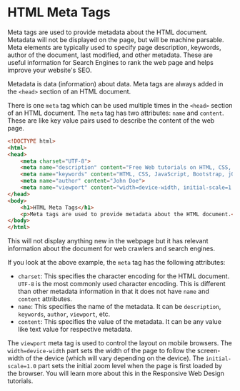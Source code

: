 # HTML Meta Tags

Meta tags are used to provide metadata about the HTML document. Metadata will not be displayed on the page, but will be machine parsable. Meta elements are typically used to specify page description, keywords, author of the document, last modified, and other metadata. These are useful information for Search Engines to rank the web page and helps improve your website's SEO.

Metadata is data (information) about data. Meta tags are always added in the `<head>` section of an HTML document.

There is one `meta` tag which can be used multiple times in the `<head>` section of an HTML document. The `meta` tag has two attributes: `name` and `content`. These are like key value pairs used to describe the content of the web page.

```html
<!DOCTYPE html>
<html>
<head>
    <meta charset="UTF-8">
    <meta name="description" content="Free Web tutorials on HTML, CSS, JavaScript, Bootstrap, jQuery, React, Angular, Vue, etc.">
    <meta name="keywords" content="HTML, CSS, JavaScript, Bootstrap, jQuery, React, Angular, Vue">
    <meta name="author" content="John Doe">
    <meta name="viewport" content="width=device-width, initial-scale=1.0">
</head>
<body>
    <h1>HTML Meta Tags</h1>
    <p>Meta tags are used to provide metadata about the HTML document.</p>
</body>
</html>
```

This will not display anything new in the webpage but it has relevant information about the document for web crawlers and search engines.

If you look at the above example, the `meta` tag has the following attributes:

- `charset`: This specifies the character encoding for the HTML document. `UTF-8` is the most commonly used character encoding. This is different than other metadata information in that it does not have `name` and `content` attributes.
- `name`: This specifies the name of the metadata. It can be `description`, `keywords`, `author`, `viewport`, etc.
- `content`: This specifies the value of the metadata. It can be any value like text value for respective metadata.

The `viewport` meta tag is used to control the layout on mobile browsers. The `width=device-width` part sets the width of the page to follow the screen-width of the device (which will vary depending on the device). The `initial-scale=1.0` part sets the initial zoom level when the page is first loaded by the browser. You will learn more about this in the Responsive Web Design tutorials.